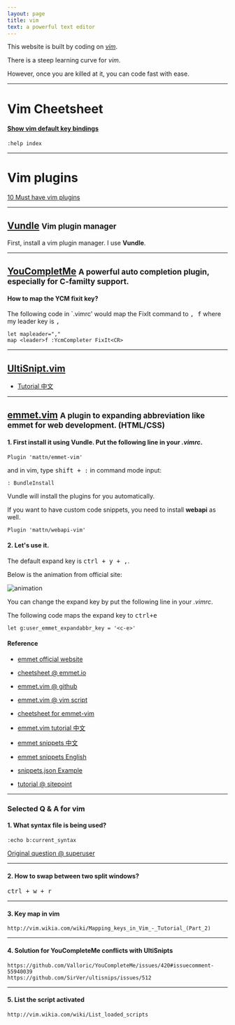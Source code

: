 ```yaml
---
layout: page
title: vim
text: a powerful text editor
---
```


This website is built by coding on [_vim_](http://www.vim.org/).

There is a steep learning curve for _vim_.

However, once you are killed at it, you can code fast with ease.

---

# Vim Cheetsheet

#### [Show vim default key bindings](http://stackoverflow.com/questions/2483849/detect-if-a-key-is-bound-to-something-in-vim)

~~~
:help index 
~~~

---

# Vim plugins

[10 Must have vim plugins](http://www.openfoundry.org/en/tech-column/2244--vim-plugin)


---

## [Vundle](https://github.com/VundleVim/Vundle.vim/blob/v0.10.2/doc/vundle.txt#L234-L254) <small>Vim plugin manager</small>

First, install a vim plugin manager. I use **Vundle**.

---

## [YouCompletMe](https://github.com/Valloric/YouCompleteMe) <small>A powerful auto completion plugin, especially for C-familty support. </small>

#### How to map the YCM fixit key?

The following code in `.vimrc' would map the FixIt command to <kbd>, f</kbd> where my leader key is <kbd>,</kbd>

~~~
let mapleader=","
map <leader>f :YcmCompleter FixIt<CR>
~~~

---

## [UltiSnipt.vim](https://github.com/SirVer/ultisnips)


* [Tutorial 中文](http://mednoter.com/UltiSnips.html)


---

## [emmet.vim](http://www.vim.org/scripts/script.php?script_id=2981) <small>A plugin to expanding abbreviation like emmet for web development. (HTML/CSS) </small>


#### 1. First install it using Vundle. Put the following line in your _.vimrc_.

~~~
Plugin 'mattn/emmet-vim'
~~~

and in vim, type <kbd>shift + :</kbd> in command mode input:

~~~
: BundleInstall
~~~

Vundle will install the plugins for you automatically.

If you want to have custom code snippets, you need to install **webapi** as well.

~~~
Plugin 'mattn/webapi-vim'
~~~

#### 2. Let's use it.

The default expand key is <kbd>ctrl + y + ,</kbd>.

Below is the animation from official site:

![animation](https://raw.githubusercontent.com/mattn/emmet-vim/master/doc/screenshot.gif)


You can change the expand key by put the following line in your _.vimrc_. 

The following code maps the expand key to <kbd>ctrl+e</kbd>

~~~
let g:user_emmet_expandabbr_key = '<c-e>'
~~~

#### Reference

* [emmet official website](http://docs.emmet.io/)

* [cheetsheet @ emmet.io](http://docs.emmet.io/cheat-sheet/)

* [emmet.vim @ github](https://github.com/mattn/emmet-vim)

* [emmet.vim @ vim script](http://www.vim.org/scripts/script.php?script_id=2981)

* [cheetsheet for emmet-vim](https://raw.githubusercontent.com/mattn/emmet-vim/master/TUTORIAL)

* [emmet.vim tutorial 中文](https://www.zfanw.com/blog/zencoding-vim-tutorial-chinese.html)

* [emmet snippets 中文](http://yanxyz.github.io/emmet-docs/customization/snippets/)

* [emmet snippets English](http://docs.emmet.io/customization/snippets/)

* [snippets.json Example](https://github.com/sergeche/emmet-sublime/blob/master/emmet/snippets.json)

* [tutorial @ sitepoint](http://www.sitepoint.com/faster-workflow-mastering-emmet-part-4/)

---

### Selected Q & A for vim

#### 1. What syntax file is being used?

~~~ 
:echo b:current_syntax
~~~

[Original question @ superuser](http://superuser.com/questions/686241/how-do-i-tell-what-syntax-file-is-being-used)

---

#### 2. How to swap between two split windows?

<kbd>ctrl + w + r</kbd>


---

#### 3. Key map in vim

~~~
http://vim.wikia.com/wiki/Mapping_keys_in_Vim_-_Tutorial_(Part_2)
~~~

---

#### 4. Solution for YouCompleteMe conflicts with UltiSnipts


~~~
https://github.com/Valloric/YouCompleteMe/issues/420#issuecomment-55940039
https://github.com/SirVer/ultisnips/issues/512
~~~

---

#### 5. List the script activated

~~~
http://vim.wikia.com/wiki/List_loaded_scripts
~~~

